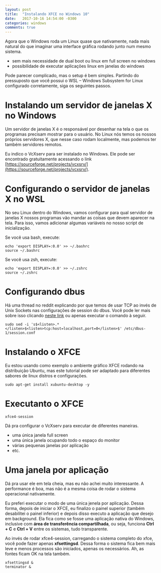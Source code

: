 ```yaml
---
layout: post
title:  "Instalando XFCE no Windows 10"
date:   2017-10-16 14:54:00 -0300
categories: windows
comments: true
---
```

Agora que o Windows roda um Linux quase que nativamente, nada mais natural do que imaginar uma interface gráfica rodando junto num mesmo sistema.

- sem mais necessidade de dual boot ou linux em full screen no windows
- possibilidade de executar aplicações linux em janelas do windows

Pode parecer complicado, mas o setup é bem simples. Partindo do pressuposto que você possui o WSL – Windows Subsystem for Linux configurado corretamente, siga os seguintes passos.


# Instalando um servidor de janelas X no Windows

Um servidor de janelas X é o responsável por desenhar na tela o que os programas precisam mostrar para o usuário. No Linux nós temos os nossos próprios servidores X, que nesse caso rodam localmente, mas podemos ter também servidores remotos.

Eu indico o VcXserv para ser instalado no Windows. Ele pode ser encontrado gratuitamente acessando o link [https://sourceforge.net/projects/vcxsrv/](https://sourceforge.net/projects/vcxsrv/).


# Configurando o servidor de janelas X no WSL

No seu Linux dentro do Windows, vamos configurar para qual servidor de janelas X nossos programas vão mandar as coisas que devem aparecer na tela. Para isso, vamos adicionar algumas variáveis no nosso script de inicialização.

Se você usa bash, execute:

    echo 'export DISPLAY=:0.0' >> ~/.bashrc 
    source ~/.bashrc

Se você usa zsh, execute:

    echo 'export DISPLAY=:0.0' >> ~/.zshrc 
    source ~/.zshrc


# Configurando dbus

Há uma thread no reddit explicando por que temos de usar TCP ao invés de Unix Sockets nas configurações de session do dbus. Você pode ler mais sobre isso clicando [neste link](https://www.reddit.com/r/Windows10/comments/4rsmzp/bash_on_windows_getting_dbus_and_x_server_working/) ou apenas executar o comando à seguir.

    sudo sed -i 's$<listen>.*</listen>$<listen>tcp:host=localhost,port=0</listen>$' /etc/dbus-1/session.conf


# Instalando o XFCE

Eu estou usando como exemplo o ambiente gráfico XFCE rodando na distribuição Ubuntu, mas este tutorial pode ser adaptado para diferentes sabores de linux distros e configurações.

    sudo apt-get install xubuntu-desktop -y


# Executanto o XFCE

    xfce4-session

Dá pra configurar o VcXserv para executar de diferentes maneiras.

- uma única janela full screen
- uma única janela ocupando todo o espaço do monitor
- várias pequenas janelas por aplicação
- etc.


# Uma janela por aplicação

Dá pra usar ele em tela cheia, mas eu não achei muito interessante. A performance é boa, mas não é a mesma coisa de rodar o sistema operacional nativamente.

Eu preferi executar o modo de uma única jenela por aplicação. Dessa forma, depois de iniciar o XFCE, eu finalizo o painel superior (também desabilitei o painel inferior) e depois disso executo a aplicação que desejo em background. Ela fica como se fosse uma aplicação nativa do Windows, inclusive com **área de transferência compartilhada**, ou seja, funciona **Ctrl + C** e **Ctrl + V** entre os sistemas, tudo transparente.

Ao invés de rodar xfce4-session, carregando o sistema completo do xfce, você pode fazer apenas **xfsettingsd**. Dessa forma o sistema fica bem mais leve e menos processos são iniciados, apenas os necessários. Ah, as fontes ficam OK na tela também.

    xfsettingsd &
    terminator &
